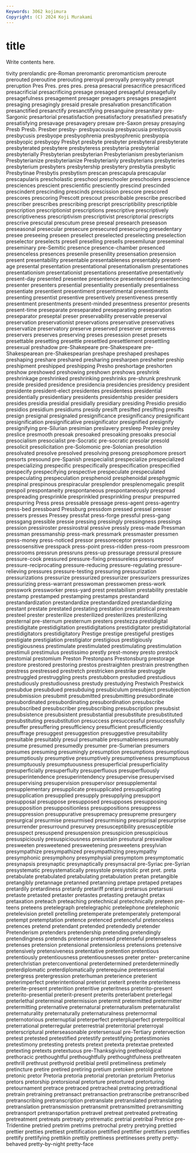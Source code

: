 ```yaml
---
Keywords: 3062 kojimura
Copyright: (C) 2024 Koji Murakami
---
```


# title

Write contents here.



tivity prerolandic pre-Roman preromantic preromanticism preroute
prerouted preroutine prerouting preroyal preroyally preroyalty prerupt preruption Pres Pres.
pres pres. presa presacral presacrifice presacrificed presacrificial presacrificing presage presaged
presageful presagefully presagefulness presagement presager presagers presages presagient presaging presagingly
presaid presale presalvation presanctification presanctified presanctify presanctifying presanguine presanitary pre-Sargonic
presartorial presatisfaction presatisfactory presatisfied presatisfy presatisfying presavage presavagery presaw pre-Saxon
presay presaying Presb Presb. Presber presby- presbyacousia presbyacusia presbycousis presbycusis
presbyope presbyophrenia presbyophrenic presbyopia presbyopic presbyopy Presbyt presbyte presbyter presbyteral
presbyterate presbyterated presbytere presbyteress presbyteria presbyterial presbyterially Presbyterian presbyterian Presbyterianism
presbyterianism Presbyterianize presbyterianize Presbyterianly presbyterians presbyteries presbyterium presbyters presbytership presbytery
presbytia presbytic Presbytinae Presbytis presbytism prescan prescapula prescapular prescapularis prescholastic
preschool preschooler preschoolers prescience presciences prescient prescientific presciently prescind prescinded
prescindent prescinding prescinds prescission prescore prescored prescores prescoring Prescott prescout
prescribable prescribe prescribed prescriber prescribes prescribing prescript prescriptibility prescriptible prescription
prescriptionist prescriptions prescriptive prescriptively prescriptiveness prescriptivism prescriptivist prescriptorial prescripts prescrive
prescutal prescutum prese preseal presearch preseason preseasonal presecular presecure presecured
presecuring presedentary presee preseeing preseen preselect preselected preselecting preselection preselector
preselects presell preselling presells presemilunar preseminal preseminary pre-Semitic presence presence-chamber
presenced presenceless presences presenile presenility presensation presension present presentability presentable
presentableness presentably present-age presental presentation presentational presentationalism presentationes presentationism presentationist
presentations presentative presentatively present-day presented presentee presentence presentenced presentencing presenter
presenters presential presentiality presentially presentialness presentiate presentient presentiment presentimental presentiments
presenting presentist presentive presentively presentiveness presently presentment presentments present-minded presentness
presentor presents present-time preseparate preseparated preseparating preseparation preseparator preseptal preser
preservability preservable preserval preservation preservationist preservations preservative preservatives preservatize preservatory
preserve preserved preserver preserveress preservers preserves preserving preses presession preset
presets presettable presetting presettle presettled presettlement presettling presexual preshadow pre-Shakepeare
pre-Shakespeare pre-Shakespearean pre-Shakespearian preshape preshaped preshapes preshaping preshare preshared presharing
presharpen preshelter preship preshipment preshipped preshipping Presho preshortage preshorten preshow
preshowed preshowing preshown preshows preshrink preshrinkage preshrinked preshrinking preshrinks pre-shrunk
preshrunk preside presided presidence presidencia presidencies presidency president presidente president-elect
presidentes presidentess presidential presidentially presidentiary presidents presidentship presider presiders presides
presidia presidial presidially presidiary presiding Presidio presidio presidios presidium presidiums
presidy presift presifted presifting presifts presign presignal presignaled presignificance presignificancy
presignificant presignification presignificative presignificator presignified presignify presignifying pre-Silurian presimian preslavery
presleep Presley presley preslice presmooth presoak presoaked presoaking presoaks presocial
presocialism presocialist pre-Socratic pre-socratic presolar presold presolicit presolicitation pre-Solomonic pre-Solonian
presolution presolvated presolve presolved presolving presong presophomore presort presorts presound
pre-Spanish prespecialist prespecialize prespecialized prespecializing prespecific prespecifically prespecification prespecified prespecify
prespecifying prespective prespeculate prespeculated prespeculating prespeculation presphenoid presphenoidal presphygmic prespinal
prespinous prespiracular presplendor presplenomegalic presplit prespoil prespontaneity prespontaneous prespontaneously prespread
prespreading presprinkle presprinkled presprinkling prespur prespurred prespurring Press press pressable
pressage press-agent press-agentry press-bed pressboard Pressburg pressdom pressed pressel presser
pressers presses Pressey pressfat press-forge pressful press-gang pressgang pressible pressie
pressing pressingly pressingness pressings pression pressiroster pressirostral pressive pressly press-made
Pressman pressman pressmanship press-mark pressmark pressmaster pressmen press-money press-noticed pressor
pressoreceptor pressors pressosensitive presspack press-point press-ridden press-room pressroom pressrooms pressrun
pressruns press-up pressurage pressural pressure pressure-cook pressured pressure-fixing pressureless pressureproof
pressure-reciprocating pressure-reducing pressure-regulating pressure-relieving pressures pressure-testing pressuring pressurization pressurizations pressurize
pressurized pressurizer pressurizers pressurizes pressurizing press-warrant presswoman presswomen press-work presswork
pressworker press-yard prest prestabilism prestability prestable prestamp prestamped prestamping prestamps
prestandard prestandardization prestandardize prestandardized prestandardizing prestant prestate prestated prestating prestation
prestatistical presteam presteel prester presterilize presterilized presterilizes presterilizing presternal pre-sternum
presternum presters prestezza prestidigital prestidigitate prestidigitation prestidigitations prestidigitator prestidigitatorial prestidigitators
prestidigitatory Prestige prestige prestigeful prestiges prestigiate prestigiation prestigiator prestigious prestigiously
prestigiousness prestimulate prestimulated prestimulating prestimulation prestimuli prestimulus prestissimo prestly prest-money
presto prestock prestomial prestomium Preston Prestonpans Prestonsburg prestorage prestore prestored
prestoring prestos prestraighten prestrain prestrengthen prestress prestressed prestretch prestricken prestrike
prestruggle prestruggled prestruggling prests prestubborn prestudied prestudious prestudiously prestudiousness prestudy
prestudying Prestwich Prestwick presubdue presubdued presubduing presubiculum presubject presubjection presubmission
presubmit presubmitted presubmitting presubordinate presubordinated presubordinating presubordination presubscribe presubscribed presubscriber
presubscribing presubscription presubsist presubsistence presubsistent presubstantial presubstitute presubstituted presubstituting presubstitution
presuccess presuccessful presuccessfully presuffer presuffering presufficiency presufficient presufficiently presuffrage presuggest
presuggestion presuggestive presuitability presuitable presuitably presul presumable presumableness presumably presume
presumed presumedly presumer pre-Sumerian presumers presumes presuming presumingly presumption presumptions
presumptious presumptiously presumptive presumptively presumptiveness presumptuous presumptuously presumptuousness presuperficial presuperficiality
presuperficially presuperfluity presuperfluous presuperfluously presuperintendence presuperintendency presupervise presupervised presupervising presupervision
presupervisor presupplemental presupplementary presupplicate presupplicated presupplicating presupplication presupplied presupply presupplying
presupport presupposal presuppose presupposed presupposes presupposing presupposition presuppositionless presuppositions presuppress
presuppression presuppurative presupremacy presupreme presurgery presurgical presurmise presurmised presurmising presurprisal
presurprise presurrender presurround presurvey presusceptibility presusceptible presuspect presuspend presuspension presuspicion
presuspicious presuspiciously presuspiciousness presustain presutural preswallow presweeten presweetened presweetening presweetens
presylvian presympathize presympathized presympathizing presympathy presymphonic presymphony presymphysial presymptom presymptomatic
presynapsis presynaptic presynaptically presynsacral pre-Syriac pre-Syrian presystematic presystematically presystole presystolic
pret pret. preta pretabulate pretabulated pretabulating pretabulation pretan pretangible pretangibly
pretannage pretanned pretanning pretape pretaped pretapes pretardily pretardiness pretardy pretariff
pretarsi pretarsus pretarsusi pretaste pretasted pretaster pretastes pretasting pretaught pretax
pretaxation preteach preteaching pretechnical pretechnically preteen pre-teens preteens pretelegraph pretelegraphic
pretelephone pretelephonic pretelevision pretell pretelling pretemperate pretemperately pretemporal pretempt pretemptation
pretence pretenced pretenceful pretenceless pretences pretend pretendant pretended pretendedly pretender
Pretenderism pretenders pretendership pretending pretendingly pretendingness pretends pretense pretensed pretenseful
pretenseless pretenses pretension pretensional pretensionless pretensions pretensive pretensively pretensiveness pretentative
pretention pretentious pretentiously pretentiousness pretentiousnesses preter preter- pretercanine preterchristian preterconventional
preterdetermined preterdeterminedly preterdiplomatic preterdiplomatically preterequine preteressential pretergress pretergression preterhuman preterience
preterient preterimperfect preterintentional preterist preterit preterite preteriteness preterite-present preterition preteritive
preteritness preterito-present preterito-presential preterit-present preterits preterlabent preterlegal preterlethal preterminal pretermission
pretermit pretermitted pretermitter pretermitting preternative preternatural preternaturalism preternaturalist preternaturality preternaturally
preternaturalness preternormal preternotorious preternuptial preterperfect preterpluperfect preterpolitical preterrational preterregular preterrestrial
preterritorial preterroyal preterscriptural preterseasonable pretersensual pre-Tertiary pretervection pretest pretested pretestified
pretestify pretestifying pretestimonies pretestimony pretesting pretests pretext pretexta pretextae pretexted
pretexting pretexts pretextuous pre-Thanksgiving pretheological prethoracic prethoughtful prethoughtfully prethoughtfulness prethreaten
prethrill prethrust prethyroid pretibial pretil pretimeliness pretimely pretincture pretire pretired
pretiring pretium pretoken pretold pretone pretonic pretor Pretoria pretoria pretorial
pretorian pretorium Pretorius pretors pretorship pretorsional pretorture pretortured pretorturing pretournament
pretrace pretraced pretracheal pretracing pretraditional pretrain pretraining pretransact pretransaction pretranscribe
pretranscribed pretranscribing pretranscription pretranslate pretranslated pretranslating pretranslation pretransmission pretransmit pretransmitted
pretransmitting pretransport pretransportation pretravel pretreat pretreated pretreating pretreatment pretreats pretreaty
pretrematic pretrial pretribal Pretrice pre-Tridentine pretried pretrim pretrims pretrochal pretry
pretrying prettied prettier pretties prettiest prettification prettified prettifier prettifiers prettifies
prettify prettifying prettikin prettily prettiness prettinesses pretty pretty-behaved pretty-by-night pretty-face
